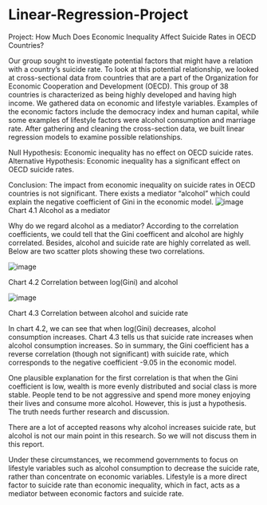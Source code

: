 # Linear-Regression-Project

Project: How Much Does Economic Inequality Affect Suicide Rates in OECD Countries?

Our group sought to investigate potential factors that might have a relation with a country’s suicide rate.
To look at this potential relationship, we looked at cross-sectional data from countries that are a part of the Organization for Economic Cooperation and Development (OECD). This group of 38 countries is characterized as being highly developed and having high income. We gathered data on economic and lifestyle variables. Examples of the economic factors include the democracy index and human capital, while some examples of lifestyle factors were alcohol consumption and marriage rate. After gathering and cleaning the cross-section data, we built linear regression models to examine possible relationships.

Null Hypothesis: Economic inequality has no effect on OECD suicide rates.
Alternative Hypothesis: Economic inequality has a significant effect on OECD suicide rates.

Conclusion:
The impact from economic inequality on suicide rates in OECD countries is not significant. There exists a mediator “alcohol” which could explain the negative coefficient of Gini in the economic model.
![image](https://user-images.githubusercontent.com/43702115/220267178-41870adb-8abc-4ea5-ae05-a556a7582254.png)
Chart 4.1 Alcohol as a mediator

Why do we regard alcohol as a mediator? According to the correlation coefficients, we could tell that the Gini coefficent and alcohol are highly correlated. Besides, alcohol and suicide rate are highly correlated as well. Below are two scatter plots showing these two correlations.

![image](https://user-images.githubusercontent.com/43702115/220267259-712d11cd-fc10-4f07-ac77-75e511974d08.png)

Chart 4.2 Correlation between log(Gini) and alcohol

 ![image](https://user-images.githubusercontent.com/43702115/220267302-9ca81368-c2c5-48bf-a944-c743b9bd86d5.png)
 
Chart 4.3 Correlation between alcohol and suicide rate

In chart 4.2, we can see that when log(Gini) decreases, alcohol consumption increases. Chart 4.3 tells us that suicide rate increases when alcohol consumption increases. So in summary, the Gini coefficient has a reverse correlation (though not significant) with suicide rate, which corresponds to the negative coefficient -9.05 in the economic model.

One plausible explanation for the first correlation is that when the Gini coefficient is low, wealth is more evenly distributed and social class is more stable. People tend to be not aggressive and spend more money enjoying their lives and consume more alcohol. However, this is just a hypothesis. The truth needs further research and discussion. 

There are a lot of accepted reasons why alcohol increases suicide rate, but alcohol is not our main point in this research. So we will not discuss them in this report.

Under these circumstances, we recommend governments to focus on lifestyle variables such as alcohol consumption to decrease the suicide rate, rather than concentrate on economic variables. Lifestyle is a more direct factor to suicide rate than economic inequality, which in fact, acts as a mediator between economic factors and suicide rate.
